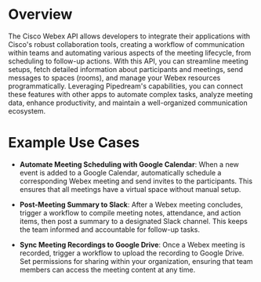 # Overview

The Cisco Webex API allows developers to integrate their applications with Cisco's robust collaboration tools, creating a workflow of communication within teams and automating various aspects of the meeting lifecycle, from scheduling to follow-up actions. With this API, you can streamline meeting setups, fetch detailed information about participants and meetings, send messages to spaces (rooms), and manage your Webex resources programmatically. Leveraging Pipedream's capabilities, you can connect these features with other apps to automate complex tasks, analyze meeting data, enhance productivity, and maintain a well-organized communication ecosystem.

# Example Use Cases

- **Automate Meeting Scheduling with Google Calendar**: When a new event is added to a Google Calendar, automatically schedule a corresponding Webex meeting and send invites to the participants. This ensures that all meetings have a virtual space without manual setup.

- **Post-Meeting Summary to Slack**: After a Webex meeting concludes, trigger a workflow to compile meeting notes, attendance, and action items, then post a summary to a designated Slack channel. This keeps the team informed and accountable for follow-up tasks.

- **Sync Meeting Recordings to Google Drive**: Once a Webex meeting is recorded, trigger a workflow to upload the recording to Google Drive. Set permissions for sharing within your organization, ensuring that team members can access the meeting content at any time.

